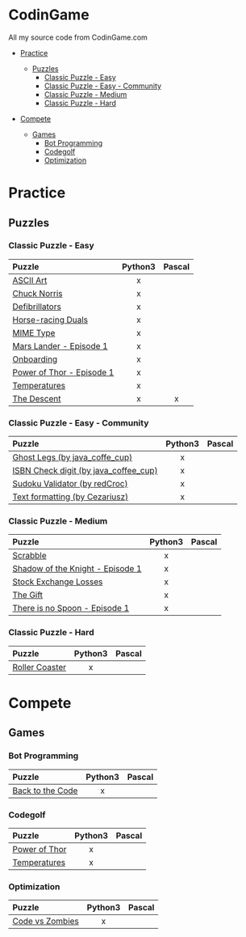 # CodinGame
All my source code from CodinGame.com

- [Practice](#practice)
  - [Puzzles](#puzzles)
    - [Classic Puzzle - Easy](#classic-puzzle---easy)
    - [Classic Puzzle - Easy - Community](#classic-puzzle---easy---community)
    - [Classic Puzzle - Medium](#classic-puzzle---medium)
    - [Classic Puzzle - Hard](#classic-puzzle---hard)

- [Compete](#compete)
  - [Games](#games)
    - [Bot Programming](#bot-programming)
    - [Codegolf](#codegolf)
    - [Optimization](#optimization)

# Practice
## Puzzles
### Classic Puzzle - Easy

| Puzzle | Python3 | Pascal |
|:-|:-:|:-:|
| [ASCII Art](/Practice/Puzzles/Classic%20Puzzle%20-%20Easy/ASCII%20Art) | x |   |
| [Chuck Norris](/Practice/Puzzles/Classic%20Puzzle%20-%20Easy/Chuck%20Norris) | x |   |
| [Defibrillators](/Practice/Puzzles/Classic%20Puzzle%20-%20Easy/Defibrillators) | x |   |
| [Horse-racing Duals](/Practice/Puzzles/Classic%20Puzzle%20-%20Easy/Horse-racing%20Duals) | x |   |
| [MIME Type](/Practice/Puzzles/Classic%20Puzzle%20-%20Easy/MIME%20Type) | x |   |
| [Mars Lander - Episode 1](/Practice/Puzzles/Classic%20Puzzle%20-%20Easy/Mars%20Lander%20-%20Episode%201) | x |   |
| [Onboarding](/Practice/Puzzles/Classic%20Puzzle%20-%20Easy/Onboarding) | x |   |
| [Power of Thor - Episode 1](/Practice/Puzzles/Classic%20Puzzle%20-%20Easy/Power%20of%20Thor%20-%20Episode%201) | x |   |
| [Temperatures](/Practice/Puzzles/Classic%20Puzzle%20-%20Easy/Temperatures) | x |   |
| [The Descent](/Practice/Puzzles/Classic%20Puzzle%20-%20Easy/The%20Descent) | x | x |

### Classic Puzzle - Easy - Community

| Puzzle | Python3 | Pascal |
|:-|:-:|:-:|
| [Ghost Legs (by java_coffe_cup)](/Practice/Puzzles/Classic%20Puzzle%20-%20Easy/Ghost%20Legs) | x |   |
| [ISBN Check digit (by java_coffee_cup)](/Practice/Puzzles/Classic%20Puzzle%20-%20Easy/ISBN%20Check%20digit) | x |   |
| [Sudoku Validator (by redCroc)](/Practice/Puzzles/Classic%20Puzzle%20-%20Easy/Sudoku%20Validator) | x |  |
| [Text formatting (by Cezariusz)](/Practice/Puzzles/Classic%20Puzzle%20-%20Easy/Text%20formatting) | x |  | 

### Classic Puzzle - Medium

| Puzzle | Python3 | Pascal |
|:-|:-:|:-:|
| [Scrabble](/Practice/Puzzles/Classic%20Puzzle%20-%20Medium/Scrabble) | x |   |
| [Shadow of the Knight - Episode 1](/Practice/Puzzles/Classic%20Puzzle%20-%20Medium/Shadows%20of%20the%20Knight%20-%20Episode%201) | x |   |
| [Stock Exchange Losses](/Practice/Puzzles/Classic%20Puzzle%20-%20Medium/Stock%20Exchange%20Losses) | x |   |
| [The Gift](/Practice/Puzzles/Classic%20Puzzle%20-%20Medium/The%20Gift) | x |   |
| [There is no Spoon - Episode 1](/Practice/Puzzles/Classic%20Puzzle%20-%20Medium/There%20is%20no%20Spoon%20-%20Episode%201) | x |   |

### Classic Puzzle - Hard

| Puzzle | Python3 | Pascal |
|:-|:-:|:-:|
| [Roller Coaster](/Practice/Puzzles/Classic%20Puzzle%20-%20Hard/Roller%20Coaster) | x |   |

# Compete
## Games
### Bot Programming

| Puzzle | Python3 | Pascal |
|:-|:-:|:-:|
| [Back to the Code](/Compete/Games/Bot%20Programming/Back%20to%20the%20Code) | x |   |

### Codegolf

| Puzzle | Python3 | Pascal |
|:-|:-:|:-:|
| [Power of Thor](/Compete/Games/Codegolf/Power%20of%20Thor) | x |   |
| [Temperatures](/Compete/Games/Codegolf/Temperatures) | x |   |

### Optimization

| Puzzle | Python3 | Pascal |
|:-|:-:|:-:|
| [Code vs Zombies](/Compete/Games/Optimization/Code%20vs%20Zombies) | x |   |
